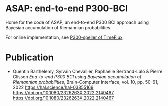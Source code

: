 # ASAP: end-to-end P300-BCI
Home for the code of ASAP, an end-to-end P300 BCI approach using Bayesian accumulation of Riemannian probabilities.

For online implementation, see [P300-speller of TimeFlux](https://github.com/timeflux/demos).

# Publication
- Quentin Barthélemy, Sylvain Chevallier, Raphaëlle Bertrand-Lalo & Pierre Clisson
  *End-to-end P300 BCI using Bayesian accumulation of Riemannian probabilities*,
  Brain-Computer Interface, vol. 10, pp. 50-61, 2022
  https://hal.science/hal-03855169
  https://doi.org/10.1080/2326263X.2022.2140467  
  https://doi.org/10.1080/2326263X.2022.2140467
